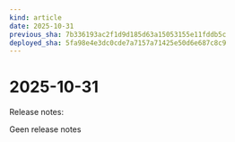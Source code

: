 ```yaml
---
kind: article
date: 2025-10-31
previous_sha: 7b336193ac2f1d9d185d63a15053155e11fddb5c
deployed_sha: 5fa98e4e3dc0cde7a7157a71425e50d6e687c8c9
---
```


# 2025-10-31

Release notes:

Geen release notes
